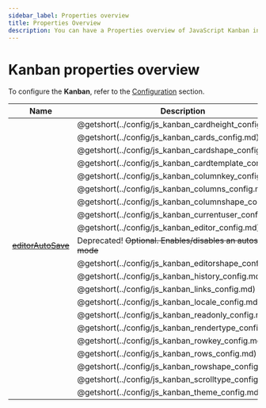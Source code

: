 ```yaml
---
sidebar_label: Properties overview
title: Properties Overview
description: You can have a Properties overview of JavaScript Kanban in the documentation of the DHTMLX JavaScript Kanban library. Browse developer guides and API reference, try out code examples and live demos, and download a free 30-day evaluation version of DHTMLX Kanban.
---
```


# Kanban properties overview

To configure the **Kanban**, refer to the [Configuration](../../../guides/configuration) section.

| Name                                                      | Description                                             |
| --------------------------------------------------------- | ------------------------------------------------------- |
| [](../config/js_kanban_cardheight_config.md)              | @getshort(../config/js_kanban_cardheight_config.md)     |
| [](../config/js_kanban_cards_config.md)                   | @getshort(../config/js_kanban_cards_config.md)          |
| [](../config/js_kanban_cardshape_config.md)               | @getshort(../config/js_kanban_cardshape_config.md)      |
| [](../config/js_kanban_cardtemplate_config.md)            | @getshort(../config/js_kanban_cardtemplate_config.md)   |
| [](../config/js_kanban_columnkey_config.md)               | @getshort(../config/js_kanban_columnkey_config.md)      |
| [](../config/js_kanban_columns_config.md)                 | @getshort(../config/js_kanban_columns_config.md)        |
| [](../config/js_kanban_columnshape_config.md)             | @getshort(../config/js_kanban_columnshape_config.md)    |
| [](../config/js_kanban_currentuser_config.md)             | @getshort(../config/js_kanban_currentuser_config.md)    |
| [](../config/js_kanban_editor_config.md)                  | @getshort(../config/js_kanban_editor_config.md)         |
| [~~editorAutoSave~~](../../config/js_kanban_editorautosave_config) | Deprecated! ~~Optional. Enables/disables an autosave mode~~ |
| [](../config/js_kanban_editorshape_config.md)             | @getshort(../config/js_kanban_editorshape_config.md)    |
| [](../config/js_kanban_history_config.md)                 | @getshort(../config/js_kanban_history_config.md)        |
| [](../config/js_kanban_links_config.md)                   | @getshort(../config/js_kanban_links_config.md)          |
| [](../config/js_kanban_locale_config.md)                  | @getshort(../config/js_kanban_locale_config.md)         |
| [](../config/js_kanban_readonly_config.md)                | @getshort(../config/js_kanban_readonly_config.md)       |
| [](../config/js_kanban_rendertype_config.md)              | @getshort(../config/js_kanban_rendertype_config.md)     |
| [](../config/js_kanban_rowkey_config.md)                  | @getshort(../config/js_kanban_rowkey_config.md)         |
| [](../config/js_kanban_rows_config.md)                    | @getshort(../config/js_kanban_rows_config.md)           |
| [](../config/js_kanban_rowshape_config.md)                | @getshort(../config/js_kanban_rowshape_config.md)       |
| [](../config/js_kanban_scrolltype_config.md)              | @getshort(../config/js_kanban_scrolltype_config.md)     |
| [](../config/js_kanban_theme_config.md)                   | @getshort(../config/js_kanban_theme_config.md)          |